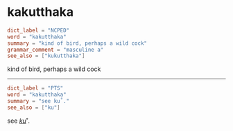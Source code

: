 # kakutthaka

``` toml
dict_label = "NCPED"
word = "kakutthaka"
summary = "kind of bird, perhaps a wild cock"
grammar_comment = "masculine a"
see_also = ["kukutthaka"]
```

kind of bird, perhaps a wild cock

--------------------

``` toml
dict_label = "PTS"
word = "kakutthaka"
summary = "see ku˚."
see_also = ["ku"]
```

see *[ku](ku.md)*˚.


